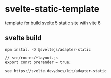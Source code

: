 # svelte-static-template

template for build svelte 5 static site with vite 6


## svelte build
```
npm install -D @sveltejs/adapter-static
```

```
// src/routes/+layout.js
export const prerender = true;
```

```
see https://svelte.dev/docs/kit/adapter-static
```
